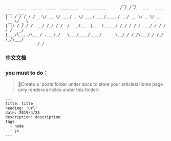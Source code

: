 ```
                                                   __  __
 _   ____  _____  ____  ________  __________      / /_/ /_  ___  ____ ___  ___
| | / / / / / _ \/ __ \/ ___/ _ \/ ___/ ___/_____/ __/ __ \/ _ \/ __ `__ \/ _ \
| |/ / /_/ /  __/ /_/ / /  /  __(__  |__  )_____/ /_/ / / /  __/ / / / / /  __/
|___/\__,_/\___/ .___/_/   \___/____/____/      \__/_/ /_/\___/_/ /_/ /_/\___/
              /_/
 ```
 ### [中文文档](./README-zh.md)

### you must to do：
> 📁Create a `posts'folder under docs to store your articles(Home page only renders articles under this folder)

```
---
title: title
headimg: 'url'
date: 2019/4/25
description: description
tags
  - node
  - js
---
```
